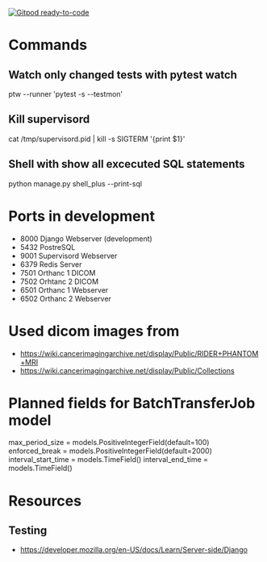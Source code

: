 [![Gitpod ready-to-code](https://img.shields.io/badge/Gitpod-ready--to--code-blue?logo=gitpod)](https://gitpod.io/#https://github.com/medihack/adit)

# Commands

## Watch only changed tests with pytest watch
ptw --runner 'pytest -s --testmon'

## Kill supervisord
cat /tmp/supervisord.pid | kill -s SIGTERM '{print $1}'

## Shell with show all excecuted SQL statements
python manage.py shell_plus --print-sql

# Ports in development
- 8000 Django Webserver (development)
- 5432 PostreSQL
- 9001 Supervisord Webserver
- 6379 Redis Server
- 7501 Orthanc 1 DICOM
- 7502 Orhtanc 2 DICOM
- 6501 Orthanc 1 Webserver
- 6502 Orthanc 2 Webserver

#  Used dicom images from
- https://wiki.cancerimagingarchive.net/display/Public/RIDER+PHANTOM+MRI
- https://wiki.cancerimagingarchive.net/display/Public/Collections

# Planned fields for BatchTransferJob model
max_period_size = models.PositiveIntegerField(default=100)
    enforced_break = models.PositiveIntegerField(default=2000)
    interval_start_time = models.TimeField()
    interval_end_time = models.TimeField()

# Resources

## Testing
- https://developer.mozilla.org/en-US/docs/Learn/Server-side/Django